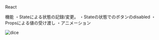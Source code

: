 React 

機能
・Stateによる状態の記録/変更。
・Stateの状態でのボタンのdisabled
・Propsによる値の受け渡し
・アニメーション

![dice](https://user-images.githubusercontent.com/62493849/221398736-a37a44f2-a3df-4cfa-bf88-bad1cdac436a.gif)
